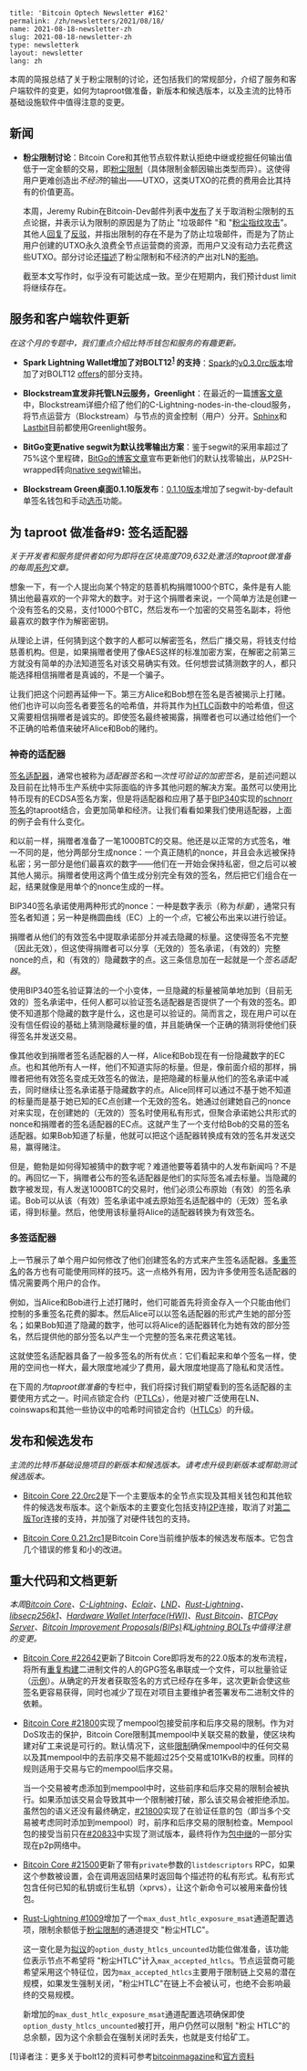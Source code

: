 ```
title: 'Bitcoin Optech Newsletter #162'
permalink: /zh/newsletters/2021/08/18/
name: 2021-08-18-newsletter-zh 
slug: 2021-08-18-newsletter-zh 
type: newsletterk
layout: newsletter
lang: zh
```

本周的简报总结了关于粉尘限制的讨论，还包括我们的常规部分，介绍了服务和客户端软件的变更，如何为taproot做准备，新版本和候选版本，以及主流的比特币基础设施软件中值得注意的变更。

## 新闻
- **粉尘限制讨论**：Bitcoin Core和其他节点软件默认拒绝中继或挖掘任何输出值低于一定金额的交易，即[粉尘限制](https://bitcoinops.org/en/topics/uneconomical-outputs/)（具体限制金额因输出类型而异）。这使得用户更难创造出*不经济*的输出——UTXO，这类UTXO的花费的费用会比其持有的价值更高。

  本周，Jeremy Rubin在Bitcoin-Dev邮件列表中[发布](https://lists.linuxfoundation.org/pipermail/bitcoin-dev/2021-August/019307.html)了关于取消粉尘限制的五点论据，并表示认为限制的原因是为了防止 "垃圾邮件 "和 "[粉尘指纹攻击](https://bitcoinops.org/en/topics/output-linking/)"。其他人[回复](https://lists.linuxfoundation.org/pipermail/bitcoin-dev/2021-August/019308.html)了[反驳](https://lists.linuxfoundation.org/pipermail/bitcoin-dev/2021-August/019310.html)，并指出限制的存在不是为了防止垃圾邮件，而是为了防止用户创建的UTXO永久浪费全节点运营商的资源，而用户又没有动力去花费这些UTXO。部分讨论还[描述](https://lists.linuxfoundation.org/pipermail/bitcoin-dev/2021-August/019327.html)了粉尘限制和不经济的产出对LN的[影响](https://lists.linuxfoundation.org/pipermail/bitcoin-dev/2021-August/019333.html)。

  截至本文写作时，似乎没有可能达成一致。至少在短期内，我们预计dust limit将继续存在。

## 服务和客户端软件更新
*在这个月的专题中，我们重点介绍比特币钱包和服务的有趣更新。*

- **Spark Lightning Wallet增加了对BOLT12<sup>[1](#myfootnote1)</sup>
的支持**：[Spark](https://github.com/shesek/spark-wallet)的[v0.3.0rc版本](https://github.com/shesek/spark-wallet/releases/tag/v0.3.0rc)增加了对BOLT12 [offers](https://bitcoinops.org/en/topics/offers/)的部分支持。

- **Blockstream宣发非托管LN云服务，Greenlight**：在最近的一篇[博客文章](https://blockstream.com/2021/07/21/en-greenlight-by-blockstream-lightning-made-easy/)中，Blockstream详细介绍了他们的C-Lightning-nodes-in-the-cloud服务，将节点运营方（Blockstream）与节点的资金控制（用户）分开。[Sphinx](https://sphinx.chat/)和[Lastbit](https://gl.striga.com/)目前都使用Greenlight服务。

- **BitGo变更native segwit为默认找零输出方案**：鉴于segwit的采用率超过了75%这个里程碑，[BitGo的博客文章](https://blog.bitgo.com/native-segwit-change-outputs-for-bitcoin-c021406aaae2)宣布更新他们的默认找零输出，从P2SH-wrapped转向[native segwit](https://bitcoinops.org/en/topics/bech32/)输出。

- **Blockstream Green桌面0.1.10版发布**：[0.1.10版本](https://github.com/Blockstream/green_qt/releases/tag/release_0.1.10)增加了segwit-by-default单签名钱包和手动[选币](https://bitcoinops.org/en/topics/coin-selection/)功能。

## 为 taproot 做准备#9: 签名适配器
*关于开发者和服务提供者如何为即将在区块高度709,632处激活的taproot做准备的每周[系列](https://bitcoinops.org/en/preparing-for-taproot/)文章。*

想象一下，有一个人提出向某个特定的慈善机构捐赠1000个BTC，条件是有人能猜出他最喜欢的一个非常大的数字。对于这个捐赠者来说，一个简单方法是创建一个没有签名的交易，支付1000个BTC，然后发布一个加密的交易签名副本，将他最喜欢的数字作为解密密钥。

从理论上讲，任何猜到这个数字的人都可以解密签名，然后广播交易，将钱支付给慈善机构。但是，如果捐赠者使用了像AES这样的标准加密方案，在解密之前第三方就没有简单的办法知道签名对该交易确实有效。任何想尝试猜测数字的人，都只能选择相信捐赠者是真诚的，不是一个骗子。

让我们把这个问题再延伸一下。第三方Alice和Bob想在签名是否被揭示上打赌。他们也许可以向签名者要签名的哈希值，并将其作为[HTLC](https://bitcoinops.org/en/topics/htlc/)函数中的哈希值，但这又需要相信捐赠者是诚实的。即使签名最终被揭露，捐赠者也可以通过给他们一个不正确的哈希值来破坏Alice和Bob的赌约。

### 神奇的适配器
[签名适配器](https://bitcoinops.org/en/topics/adaptor-signatures/)，通常也被称为*适配器签名*和*一次性可验证的加密签名*，是前述问题以及目前在比特币生产系统中实际面临的许多其他问题的解决方案。虽然可以使用比特币现有的ECDSA签名方案，但是将适配器和应用了基于[BIP340](https://github.com/bitcoin/bips/blob/master/bip-0340.mediawiki)实现的[schnorr签名](https://bitcoinops.org/en/topics/schnorr-signatures/)的taproot结合，会更加简单和经济。让我们看看如果我们使用适配器，上面的例子会有什么变化。

和以前一样，捐赠者准备了一笔1000BTC的交易。他还是以正常的方式签名，唯一不同的是，他分两部分生成nonce：一个真正随机的nonce，并且会永远被保持私密；另一部分是他们最喜欢的数字——他们在一开始会保持私密，但之后可以被其他人揭示。捐赠者使用这两个值生成分别完全有效的签名，然后把它们组合在一起，结果就像是用单个的nonce生成的一样。

BIP340签名承诺使用两种形式的nonce：一种是数字表示（称为*标量*），通常只有签名者知道；另一种是椭圆曲线（EC）上的一个*点*，它被公布出来以进行验证。

捐赠者从他们的有效签名中提取承诺部分并减去隐藏的标量。这使得签名不完整（因此无效），但这使得捐赠者可以分享（无效的）签名承诺，（有效的）完整nonce的点，和（有效的）隐藏数字的点。这三条信息加在一起就是一个*签名适配器*。

使用BIP340签名验证算法的一个小变体，一旦隐藏的标量被简单地加到（目前无效的）签名承诺中，任何人都可以验证签名适配器是否提供了一个有效的签名。即使不知道那个隐藏的数字是什么，这也是可以验证的。简而言之，现在用户可以在没有信任假设的基础上猜测隐藏标量的值，并且能确保一个正确的猜测将使他们获得签名并发送交易。

像其他收到捐赠者签名适配器的人一样，Alice和Bob现在有一份隐藏数字的EC点。也和其他所有人一样，他们不知道实际的标量。但是，像前面介绍的那样，捐赠者把他有效签名变成无效签名的做法，是把隐藏的标量从他们的签名承诺中减去，同时继续让签名承诺基于隐藏数字的点。Alice同样可以通过不基于她不知道的标量而是基于她已知的EC点创建一个无效的签名。她通过创建她自己的nonce对来实现，在创建她的（无效的）签名时使用私有形式，但聚合承诺她公共形式的nonce和捐赠者的签名适配器的EC点。这就产生了一个支付给Bob的交易的签名适配器。如果Bob知道了标量，他就可以把这个适配器转换成有效的签名并发送交易，赢得赌注。

但是，鲍勃是如何得知被猜中的数字呢？难道他要等着猜中的人发布新闻吗？不是的。再回忆一下，捐赠者公布的签名适配器是他们的实际签名减去标量。当隐藏的数字被发现，有人发送1000BTC的交易时，他们必须公布原始（有效）的签名承诺。Bob可以从该（有效）签名承诺中减去原始签名适配器中的（无效）签名承诺，得到标量。然后，他使用该标量将Alice的适配器转换为有效签名。

### 多签适配器
上一节展示了单个用户如何修改了他们创建签名的方式来产生签名适配器。[多重签名](https://bitcoinops.org/en/topics/multisignature/)的各方也有可能使用同样的技巧。这一点格外有用，因为许多使用签名适配器的情况需要两个用户的合作。

例如，当Alice和Bob进行上述打赌时，他们可能首先将资金存入一个只能由他们控制的多重签名花费的脚本。然后Alice可以以签名适配器的形式产生她的部分签名；如果Bob知道了隐藏的数字，他可以将Alice的适配器转化为她有效的部分签名，然后提供他的部分签名以产生一个完整的签名来花费这笔钱。

这就使签名适配器具备了一般多签名的所有优点：它们看起来和单个签名一样，使用的空间也一样大，最大限度地减少了费用，最大限度地提高了隐私和灵活性。

在下周的*为taproot做准备*的专栏中，我们将探讨我们期望看到的签名适配器的主要使用方式之一。时间点锁定合约（[PTLCs](https://bitcoinops.org/en/topics/ptlc/)），他是对被广泛使用在LN、coinswaps和其他一些协议中的哈希时间锁定合约（[HTLCs](https://bitcoinops.org/en/topics/htlc/)）的升级。

## 发布和候选发布
*主流的比特币基础设施项目的新版本和候选版本。请考虑升级到新版本或帮助测试候选版本。*

- [Bitcoin Core 22.0rc2](https://bitcoincore.org/bin/bitcoin-core-22.0/)是下一个主要版本的全节点实现及其相关钱包和其他软件的候选发布版本。这个新版本的主要变化包括支持[I2P](https://bitcoinops.org/en/topics/anonymity-networks/)连接，取消了对[第二版Tor](https://bitcoinops.org/en/topics/anonymity-networks/)连接的支持，并加强了对硬件钱包的支持。

- [Bitcoin Core 0.21.2rc1](https://bitcoincore.org/bin/bitcoin-core-0.21.2/)是Bitcoin Core当前维护版本的候选发布版本。它包含几个错误的修复和小的改进。

## 重大代码和文档更新
*本周[Bitcoin Core](https://github.com/bitcoin/bitcoin)、[C-Lightning](https://github.com/ElementsProject/lightning)、[Eclair](https://github.com/ACINQ/eclair)、[LND](https://github.com/lightningnetwork/lnd/)、[Rust-Lightning](https://github.com/rust-bitcoin/rust-lightning)、[libsecp256k1](https://github.com/bitcoin-core/secp256k1)、[Hardware Wallet Interface(HWI)](https://github.com/bitcoin-core/HWI)、[Rust Bitcoin](https://github.com/rust-bitcoin/rust-bitcoin)、[BTCPay Server](https://bitcoinops.org/en/newsletters/2021/08/11/)、[Bitcoin Improvement Proposals(BIPs)](https://github.com/bitcoin/bips/)和[Lightning BOLTs](https://github.com/lightningnetwork/lightning-rfc/)中值得注意的变更。*

- [Bitcoin Core #22642](https://github.com/bitcoin/bitcoin/pull/22642)更新了Bitcoin Core即将发布的22.0版本的发布流程，将所有[重复构建](https://bitcoinops.org/en/topics/reproducible-builds/)二进制文件的人的GPG签名串联成一个文件，可以批量验证（[示例](https://gist.github.com/harding/78631dbcd65ff4a499e164c4e9dc85d4)）。从确定的开发者获取签名的方式已经存在多年，这次更新会使这些签名更容易获得，同时也减少了现在对项目主要维护者签署发布二进制文件的依赖。

- [Bitcoin Core #21800](https://github.com/bitcoin/bitcoin/issues/21800)实现了mempool包接受前序和后序交易的限制。作为对DoS攻击的保护，Bitcoin Core限制其mempool中关联交易的数量，使区块构建对矿工来说是可行的。默认情况下，这些[限制](https://bitcoinops.org/en/newsletters/2018/12/04/#fn:fn-cpfp-limits)确保mempool中的任何交易以及其mempool中的去前序交易不能超过25个交易或101KvB的权重。同样的规则适用于交易与它的mempool后序交易。

  当一个交易被考虑添加到mempool中时，这些前序和后序交易的限制会被执行。如果添加该交易会导致其中一个限制被打破，那么该交易会被拒绝添加。虽然包的语义还没有最终确定，[#21800](https://github.com/bitcoin/bitcoin/issues/21800)实现了在验证任意的包（即当多个交易被考虑同时添加到mempool）时，前序和后序交易的限制检查。Mempool包的接受当前只在[#20833](https://bitcoinops.org/en/newsletters/2021/06/02/#bitcoin-core-20833)中实现了测试版本，最终将作为[包中继](https://bitcoinops.org/en/topics/package-relay/)的一部分实现在p2p网络中。

- [Bitcoin Core #21500](https://github.com/bitcoin/bitcoin/pull/21500)更新了带有`private`参数的`listdescriptors` RPC，如果这个参数被设置，会在调用返回结果时返回每个描述符的私有形式。私有形式包含任何已知的私钥或衍生私钥（xprvs），让这个新命令可以被用来备份钱包。

- [Rust-Lightning #1009](https://github.com/rust-bitcoin/rust-lightning/issues/1009)增加了一个`max_dust_htlc_exposure_msat`通道配置选项，限制余额低于[粉尘限制](https://bitcoinops.org/en/topics/uneconomical-outputs/)的通道提交 "粉尘HTLC"。

  这一变化是为[拟议](https://github.com/lightningnetwork/lightning-rfc/issues/873)的`option_dusty_htlcs_uncounted`功能位做准备，该功能位表示节点不希望将 "粉尘HTLC"计入`max_accepted_htlcs`。节点运营商可能希望采用这个特征位，因为`max_accepted_htlcs`主要用于限制链上交易的潜在规模，如果发生强制关闭，"粉尘HTLC"在链上不会被认可，也绝不会影响最终的交易规模。

  新增加的`max_dust_htlc_exposure_msat`通道配置选项确保即使`option_dusty_htlcs_uncounted`被打开，用户仍然可以限制 "粉尘 HTLC"的总余额，因为这个余额会在强制关闭时丢失，也就是支付给矿工。


<a name="myfootnote1">[1]</a>译者注：更多关于bolt12的资料可参考[bitcoinmagazine](https://bitcoinmagazine.com/technical/explaining-bolt-12)和[官方资料](https://bolt12.org/)
